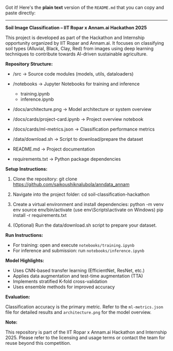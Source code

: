 Got it! Here's the **plain text** version of the `README.md` that you can copy and paste directly:

---

**Soil Image Classification – IIT Ropar x Annam.ai Hackathon 2025**

This project is developed as part of the Hackathon and Internship opportunity organized by IIT Ropar and Annam.ai. It focuses on classifying soil types (Alluvial, Black, Clay, Red) from images using deep learning techniques to contribute towards AI-driven sustainable agriculture.

**Repository Structure:**

* /src → Source code modules (models, utils, dataloaders)
* /notebooks → Jupyter Notebooks for training and inference

  * training.ipynb
  * inference.ipynb
* /docs/architecture.png → Model architecture or system overview
* /docs/cards/project-card.ipynb → Project overview notebook
* /docs/cards/ml-metrics.json → Classification performance metrics
* /data/download.sh → Script to download/prepare the dataset
* README.md → Project documentation
* requirements.txt → Python package dependencies

**Setup Instructions:**

1. Clone the repository:
   git clone https://github.com/saikoushiknalubola/anndata_annam

2. Navigate into the project folder:
   cd soil-classification-hackathon

3. Create a virtual environment and install dependencies:
   python -m venv env
   source env/bin/activate (use env\Scripts\activate on Windows)
   pip install -r requirements.txt

4. (Optional) Run the data/download.sh script to prepare your dataset.

**Run Instructions:**

* For training: open and execute `notebooks/training.ipynb`
* For inference and submission: run `notebooks/inference.ipynb`

**Model Highlights:**

* Uses CNN-based transfer learning (EfficientNet, ResNet, etc.)
* Applies data augmentation and test-time augmentation (TTA)
* Implements stratified K-fold cross-validation
* Uses ensemble methods for improved accuracy

**Evaluation:**

Classification accuracy is the primary metric. Refer to the `ml-metrics.json` file for detailed results and `architecture.png` for the model overview.

**Note:**

This repository is part of the IIT Ropar x Annam.ai Hackathon and Internship 2025. Please refer to the licensing and usage terms or contact the team for reuse beyond this competition.
